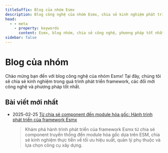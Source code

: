 ```yaml
---
titleSuffix: Blog của nhóm Esmx
description: Blog công nghệ của nhóm Esmx, chia sẻ kinh nghiệm phát triển framework, các phương pháp tốt nhất và đổi mới công nghệ.
head:
  - - meta
    - property: keywords
      content: Esmx, blog nhóm, chia sẻ công nghệ, phương pháp tốt nhất, kinh nghiệm phát triển
sidebar: false
---
```


# Blog của nhóm

Chào mừng bạn đến với blog công nghệ của nhóm Esmx! Tại đây, chúng tôi sẽ chia sẻ kinh nghiệm trong quá trình phát triển framework, các đổi mới công nghệ và phương pháp tốt nhất.

## Bài viết mới nhất

- 2025-02-25 [Từ chia sẻ component đến module hóa gốc: Hành trình phát triển của framework Esmx](./birth-of-esmx.md)
  > Khám phá hành trình phát triển của framework Esmx từ chia sẻ component truyền thống đến module hóa gốc dựa trên ESM, chia sẻ kinh nghiệm thực tiễn về tối ưu hiệu suất, quản lý phụ thuộc và lựa chọn công cụ xây dựng.